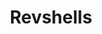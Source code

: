 ---
title: "Revshells"
description: "Online Reverse Shell generator with Local Storage functionality, URI & Base64 Encoding, MSFVenom Generator, and Raw Mode. Great for CTFs."
platforms: ["web"]
categories: ["FullPwn", "Linux", "Windows", "PrivEsc"]
tags: ["lateral-movement", "privilege-escalation", "remote-code-execution", "webshell"]
url: "https://revshells.com/"
---
